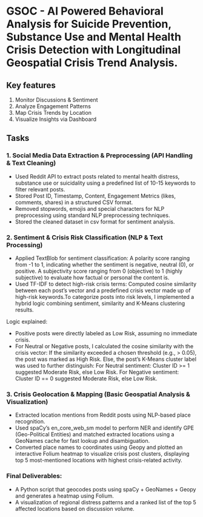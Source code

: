 # GSOC - AI Powered Behavioral Analysis for Suicide Prevention, Substance Use and Mental Health Crisis Detection with Longitudinal Geospatial Crisis Trend Analysis.
## Key features
1. Monitor Discussions & Sentiment
2. Analyze Engagement Patterns
3. Map Crisis Trends by Location
4. Visualize Insights via Dashboard

## Tasks

### 1. Social Media Data Extraction & Preprocessing (API Handling & Text Cleaning)

- Used Reddit API to extract posts related to mental health distress, substance use or suicidality using a predefined list of 10-15 keywords to filter relevant posts.
- Stored Post ID, Timestamp, Content, Engagement Metrics (likes, comments, shares) in a structured CSV format.
- Removed stopwords, emojis and special characters for NLP preprocessing using standard NLP preprocessing techniques.
- Stored the cleaned dataset in csv format for sentiment analysis.


### 2. Sentiment & Crisis Risk Classification (NLP & Text Processing)

- Applied TextBlob for sentiment classification: A polarity score ranging from -1 to 1, indicating whether the sentiment is negative,
neutral (0), or positive. A subjectivity score ranging from 0 (objective) to 1 (highly subjective) to evaluate how factual or personal the content is.
- Used TF-IDF to detect high-risk crisis terms: Computed cosine similarity between each post’s vector and a predefined crisis vector made up of high-risk keywords.To categorize posts into risk levels, I implemented a hybrid logic combining sentiment, similarity and K-Means clustering results.
    
Logic explained:
- Positive posts were directly labeled as Low Risk, assuming no immediate crisis.
- For Neutral or Negative posts, I calculated the cosine similarity with the crisis vector: If the similarity exceeded a chosen threshold (e.g., > 0.05), the post was marked as High Risk. Else, the post’s K-Means cluster label was used to further distinguish: For Neutral sentiment: Cluster ID >= 1 suggested Moderate Risk, else Low Risk. For Negative sentiment: Cluster ID == 0 suggested Moderate Risk, else Low Risk.

### 3. Crisis Geolocation & Mapping (Basic Geospatial Analysis & Visualization)

- Extracted location mentions from Reddit posts using NLP-based place recognition.
- Used spaCy’s en_core_web_sm model to perform NER and identify GPE (Geo-Political Entities) and matched extracted locations using a GeoNames cache for fast lookup and disambiguation.
- Converted place names to coordinates using Geopy and plotted an interactive Folium heatmap to visualize crisis post clusters, displaying top 5 most-mentioned locations with highest crisis-related activity.

### Final Deliverables: 
- A Python script that geocodes posts using spaCy + GeoNames + Geopy and generates a heatmap using Folium.
- A visualization of regional distress patterns and a ranked list of the top 5 affected locations based on discussion volume.
